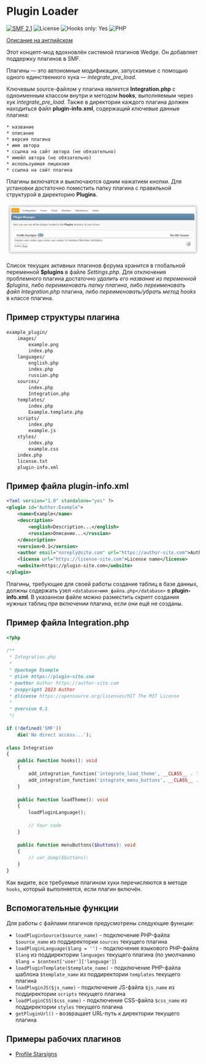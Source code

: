 # Plugin Loader
[![SMF 2.1](https://img.shields.io/badge/SMF-2.1-ed6033.svg?style=flat)](https://github.com/SimpleMachines/SMF2.1)
![License](https://img.shields.io/github/license/dragomano/plugin-loader)
![Hooks only: Yes](https://img.shields.io/badge/Hooks%20only-YES-blue)
![PHP](https://img.shields.io/badge/PHP-^7.0-blue.svg?style=flat)

[Описание на английском](README.md)

Этот концепт-мод вдохновлён системой плагинов Wedge. Он добавляет поддержку плагинов в SMF.

Плагины — это автономные модификации, запускаемые с помощью одного единственного хука — *integrate_pre_load*.

Ключевым source-файлом у плагина является __Integration.php__ с одноименным классом внутри и методом __hooks__, выполняемым через хук *integrate_pre_load*. Также в директории каждого плагина должен находиться файл __plugin-info.xml__, содержащий ключевые данные плагина:

	* название
	* описание
	* версия плагина
	* имя автора
	* ссылка на сайт автора (не обязательно)
	* имейл автора (не обязательно)
	* используемая лицензия
	* ссылка на сайт плагина

Плагины включатся и выключаются одним нажатием кнопки. Для установки достаточно поместить папку плагина с правильной структурой в директорию __Plugins__.

![](preview.png)

Список текущих активных плагинов форума хранится в глобальной переменной __$plugins__ в файле _Settings.php_. Для отключения проблемного плагина достаточно _удалить его название из переменной $plugins_, либо _переименовать папку плагина_, либо _переименовать файл Integration.php_ плагина, либо _переименовать/убрать метод hooks_ в классе плагина.

## Пример структуры плагина

```
example_plugin/
	images/
		example.png
		index.php
	languages/
		english.php
		index.php
		russian.php
	sources/
		index.php
		Integration.php
	templates/
		index.php
		Example.template.php
	scripts/
		index.php
		example.js
	styles/
		index.php
		example.css
	index.php
	license.txt
	plugin-info.xml
```

## Пример файла plugin-info.xml

```xml
<?xml version="1.0" standalone="yes" ?>
<plugin id="Author:Example">
	<name>Example</name>
	<description>
		<english>Description...</english>
		<russian>Описание...</russian>
	</description>
	<version>0.1</version>
	<author email="noreply@site.com" url="https://author-site.com">Author</author>
	<license url="https://license-site.com">License name</license>
	<website>https://plugin-site.com</website>
</plugin>
```

Плагины, требующие для своей работы создание таблиц в базе данных, должны содержать узел `<database>имя_файла.php</database>` в __plugin-info.xml__.
В указанном файле можно разместить скрипт создания нужных таблиц при включении плагина, если они ещё не созданы.

## Пример файла Integration.php

```php
<?php

/**
 * Integration.php
 *
 * @package Example
 * @link https://plugin-site.com
 * @author Author https://author-site.com
 * @copyright 2023 Author
 * @license https://opensource.org/licenses/MIT The MIT License
 *
 * @version 0.1
 */

if (!defined('SMF'))
	die('No direct access...');

class Integration
{
	public function hooks(): void
	{
		add_integration_function('integrate_load_theme', __CLASS__ . '::loadTheme#', false, __FILE__);
		add_integration_function('integrate_menu_buttons', __CLASS__ . '::menuButtons#', false, __FILE__);
	}

	public function loadTheme(): void
	{
		loadPluginLanguage();

		// Your code
	}

	public function menuButtons($buttons): void
	{
		// var_dump($buttons);
	}
}

```

Как видите, все требуемые плагином хуки перечисляются в методе `hooks`, который выполняется, если плагин включён.

## Вспомогательные функции

Для работы с файлами плагинов предусмотрены следующие функции:

* `loadPluginSource($source_name)` - подключение PHP-файла `$source_name` из поддиректории `sources` текущего плагина
* `loadPluginLanguage($lang = '')` - подключение языкового PHP-файла `$lang` из поддиректории `languages` текущего плагина (по умолчанию `$lang = $context['user']['language']`)
* `loadPluginTemplate($template_name)` - подключение PHP-файла шаблона `$template_name` из поддиректории `templates` текущего плагина
* `loadPluginJS($js_name)` - подключение JS-файла `$js_name` из поддиректории `scripts` текущего плагина
* `loadPluginCSS($css_name)` - подключение CSS-файла `$css_name` из поддиректории `styles` текущего плагина
* `getPluginUrl()` - возвращает URL-путь к директории текущего плагина

## Примеры рабочих плагинов

* [Profile Starsigns](https://e.pcloud.link/publink/show?code=XZjmFuZ0SzABxCOdluGxcu5nu1Ls49GAybX)
